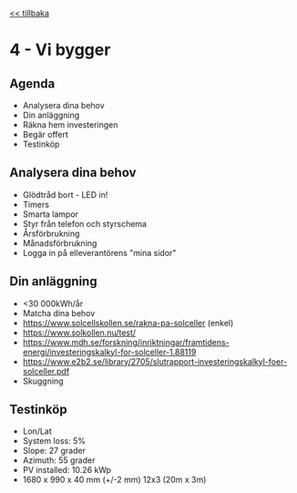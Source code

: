 <a href="README.md"><< tillbaka</a>

# 4 - Vi bygger

## Agenda

* Analysera dina behov
* Din anläggning
* Räkna hem investeringen
* Begär offert
* Testinköp

## Analysera dina behov
* Glödtråd bort - LED in!
* Timers
* Smarta lampor
* Styr från telefon och styrschema
* Årsförbrukning
* Månadsförbrukning
* Logga in på elleverantörens "mina sidor"

## Din anläggning
* <30 000kWh/år
* Matcha dina behov
* https://www.solcellskollen.se/rakna-pa-solceller (enkel)
* https://www.solkollen.nu/test/
* https://www.mdh.se/forskning/inriktningar/framtidens-energi/investeringskalkyl-for-solceller-1.88119
* https://www.e2b2.se/library/2705/slutrapport-investeringskalkyl-foer-solceller.pdf
* Skuggning

## Testinköp
* Lon/Lat
* System loss: 5%
* Slope: 27 grader
* Azimuth: 55 grader
* PV installed: 10.26 kWp
* 1680 x 990 x 40 mm (+/-2 mm) 12x3 (20m x 3m)

